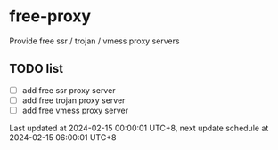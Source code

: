 
# free-proxy
Provide free ssr / trojan / vmess proxy servers


## TODO list
- [ ] add free ssr proxy server
- [ ] add free trojan proxy server
- [ ] add free vmess proxy server

Last updated at 2024-02-15 00:00:01 UTC+8, next update schedule at 2024-02-15 06:00:01 UTC+8

